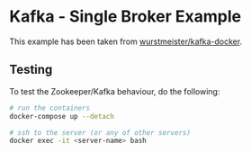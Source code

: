 # Kafka - Single Broker Example

This example has been taken from [wurstmeister/kafka-docker](https://github.com/wurstmeister/kafka-docker).

## Testing

To test the Zookeeper/Kafka behaviour, do the following:

```bash
# run the containers
docker-compose up --detach

# ssh to the server (or any of other servers)
docker exec -it <server-name> bash

```
